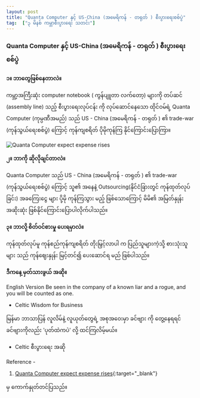 ```yaml
---
layout: post
title: "Quanta Computer နှင့် US-China (အမေရိကန် - တရုတ် ) စီးပွားရေးစစ်ပွဲ"
tag:  ["၃ မိနစ် ကမ္ဘာစီးပွားရေး သတင်း"]
---
```


### Quanta Computer နှင့် US-China (အမေရိကန် - တရုတ် ) စီးပွားရေးစစ်ပွဲ

**၁။ ဘာတွေဖြစ်နေတာလဲ။**

ကမ္ဘာ့အကြီးဆုံး computer notebook ( ကွန်ပျူတာ လက်တော့) များကို တပ်ဆင်  (assembly line)  သည့် စီးပွားရေးလုပ်ငန်း ကို  လုပ်ဆောင်နေသော ထိုင်ဝမ်ရဲ့ Quanta Computer (ကုမ္ပဏီအမည်) သည် US - China (အမေရိကန် - တရုတ် ) ၏ trade-war (ကုန်သွယ်ရေးစစ်ပွဲ) ကြောင့် ကုန်ကျစရိတ် ပိုမိုကုန်ကြ နိုင်ကြောင်းပြောကြာ။
<!-- more -->

<img src="http://drive.google.com/uc?export=view&id=1HK-ZR3h_28mX_M0XL3vaiAXC6mSL9roN" alt="Quanta Computer expect expense rises">

**၂။ ဘာကို ဆိုလိုချင်တာလဲ။**

Quanta Computer သည်  US - China (အမေရိကန် - တရုတ် ) ၏ trade-war (ကုန်သွယ်ရေးစစ်ပွဲ) ကြောင့် သူ၏ အနေနဲ့ Outsourcing(နိုင်ငံခြားတွင် ကုန်ထုတ်လုပ်ခြင်း) အခကြေးငွေ များ ပို့မို ကုန်ကြသွား မည့်  ဖြစ်သောကြောင့် မိမိ၏ အမြတ်နှုန်း အဆိုးဆုံး ဖြစ်နိုင်ကြောင်းပြောပါလိုက်ပါသည်။

**၃။ ဘာလို့ စိတ်ဝင်စားမှု ပေးရမှာလဲ။**

ကုန်ထုတ်လုပ်မူ ကုန်စည်ကုန်ကျစရိတ် တိုးမြှင့်လာပါ က ပြည်သူများကဲ့သို့ စားသုံးသူများ သည် ကုန်ဈေးနှုန်း မြင့်တင်၍ ပေးဆောင်ရ မည် ဖြစ်ပါသည်။

**ဒီကနေ့ မှတ်သားဖွယ် အဆို။**

English Version
Be seen in the company of a known liar and a rogue, and you will be counted as one.<br />
- Celtic Wisdom for Business

မြန်မာ ဘာသာပြန်
လူလိမ်နဲ့ လူယုတ်တွေရဲ့ အစုအဝေးမှာ ခင်ဗျား ကို တွေ့နေရရင် ခင်ဗျားကိုလည်း 'ပုတ်ထဲကပဲ' လို့ ထင်ကြလိမ့်မယ်။<br />
- Celtic စီးပွားရေး အဆို

Reference -
1. [Quanta Computer expect expense rises]( https://www.ft.com/content/7037a796-7622-11e9-be7d-6d846537acab){:target="_blank"}

 မှ ကောက်နှုတ်တင်ပြသည်။
